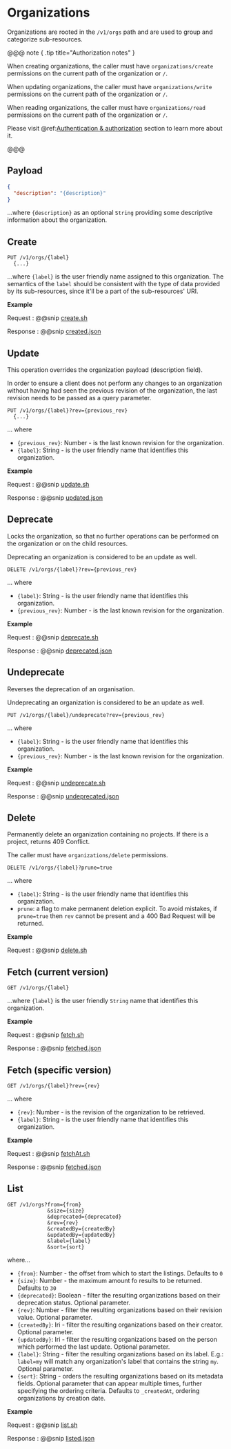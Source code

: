 # Organizations 

Organizations are rooted in the `/v1/orgs` path and are used to group and categorize sub-resources.

@@@ note { .tip title="Authorization notes" }	

When  creating organizations, the caller must have `organizations/create` permissions on the current path of the organization or `/`.

When  updating organizations, the caller must have `organizations/write` permissions on the current path of the organization or `/`.

When  reading organizations, the caller must have `organizations/read` permissions on the current path of the organization or `/`.

Please visit @ref:[Authentication & authorization](authentication.md) section to learn more about it.

@@@

## Payload

```json
{
  "description": "{description}"
}
```
...where `{description}` as an optional `String` providing some descriptive information about the organization.

## Create

```
PUT /v1/orgs/{label}
  {...}
```

...where `{label}` is the user friendly name assigned to this organization. The semantics of the `label` should be
consistent with the type of data provided by its sub-resources, since it'll be a part of the sub-resources' URI.

**Example**

Request
:   @@snip [create.sh](assets/organizations/create.sh)

Response
:   @@snip [created.json](assets/organizations/created.json)


## Update

This operation overrides the organization payload (description field).

In order to ensure a client does not perform any changes to an organization without having had seen the previous
revision of the organization, the last revision needs to be passed as a query parameter.

```
PUT /v1/orgs/{label}?rev={previous_rev}
  {...}
```
... where 

- `{previous_rev}`: Number - is the last known revision for the organization.
- `{label}`: String - is the user friendly name that identifies this organization.

**Example**

Request
:   @@snip [update.sh](assets/organizations/update.sh)

Response
:   @@snip [updated.json](assets/organizations/updated.json)

## Deprecate

Locks the organization, so that no further operations can be performed on the organization or on the child resources.

Deprecating an organization is considered to be an update as well. 

```
DELETE /v1/orgs/{label}?rev={previous_rev}
```

... where 

- `{label}`: String - is the user friendly name that identifies this organization.
- `{previous_rev}`: Number - is the last known revision for the organization.

**Example**

Request
:   @@snip [deprecate.sh](assets/organizations/deprecate.sh)

Response
:   @@snip [deprecated.json](assets/organizations/deprecated.json)

## Undeprecate

Reverses the deprecation of an organisation.

Undeprecating an organization is considered to be an update as well.

```
PUT /v1/orgs/{label}/undeprecate?rev={previous_rev}
```

... where

- `{label}`: String - is the user friendly name that identifies this organization.
- `{previous_rev}`: Number - is the last known revision for the organization.

**Example**

Request
:   @@snip [undeprecate.sh](assets/organizations/undeprecate.sh)

Response
:   @@snip [undeprecated.json](assets/organizations/undeprecated.json)

## Delete

Permanently delete an organization containing no projects. If there is a project, returns 409 Conflict.

The caller must have `organizations/delete` permissions.

```
DELETE /v1/orgs/{label}?prune=true
```

... where

- `{label}`: String - is the user friendly name that identifies this organization.
- `prune`: a flag to make permanent deletion explicit. To avoid mistakes, if `prune=true` then `rev` cannot be present and a 400 Bad Request will be returned.

**Example**

Request
:   @@snip [delete.sh](assets/organizations/delete.sh)

## Fetch (current version)

```
GET /v1/orgs/{label}
```

...where `{label}` is the user friendly `String` name that identifies this organization.

**Example**

Request
:   @@snip [fetch.sh](assets/organizations/fetch.sh)

Response
:   @@snip [fetched.json](assets/organizations/fetched.json)

## Fetch (specific version)

```
GET /v1/orgs/{label}?rev={rev}
```
... where 

- `{rev}`: Number - is the revision of the organization to be retrieved.
- `{label}`: String - is the user friendly name that identifies this organization.

**Example**

Request
:   @@snip [fetchAt.sh](assets/organizations/fetchAt.sh)

Response
:   @@snip [fetched.json](assets/organizations/fetched.json)


## List

```
GET /v1/orgs?from={from}
             &size={size}
             &deprecated={deprecated}
             &rev={rev}
             &createdBy={createdBy}
             &updatedBy={updatedBy}
             &label={label}
             &sort={sort}
```

where...

- `{from}`: Number - the offset from which to start the listings. Defaults to `0`
- `{size}`: Number - the maximum amount fo results to be returned. Defaults to `30`
- `{deprecated}`: Boolean - filter the resulting organizations based on their deprecation status. Optional parameter.
- `{rev}`: Number - filter the resulting organizations based on their revision value. Optional parameter.
- `{createdBy}`: Iri - filter the resulting organizations based on their creator. Optional parameter.
- `{updatedBy}`: Iri - filter the resulting organizations based on the person which performed the last update. Optional parameter.
- `{label}`: String - filter the resulting organizations based on its label. E.g.: `label=my` will match 
  any organization's label that contains the string `my`. Optional parameter.
- `{sort}`: String - orders the resulting organizations based on its metadata fields.  Optional parameter that can appear multiple times, further specifying the ordering criteria. Defaults to `_createdAt`, ordering organizations by creation date.


**Example**

Request
:   @@snip [list.sh](assets/organizations/list.sh)

Response
:   @@snip [listed.json](assets/organizations/listed.json)